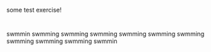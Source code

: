 some test exercise!


#
swmmin
swmming
swmming
swmming
swmming
swmming
swmming
swmming
swmming
swmming
swmmin
